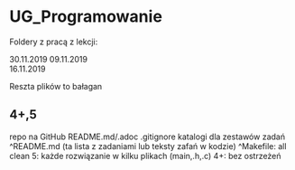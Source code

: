 # UG_Programowanie

Foldery z pracą z lekcji:

  30.11.2019
  09.11.2019  
  16.11.2019
  
Reszta plików to bałagan  


4+,5
--------------
repo na GitHub
README.md/.adoc
.gitignore
katalogi dla zestawów zadań
^README.md (ta lista z zadaniami lub teksty zafań w kodzie)
^Makefile: all clean
5:  każde rozwiązanie w kilku plikach (main,.h,.c)
4+: bez ostrzeżeń 
